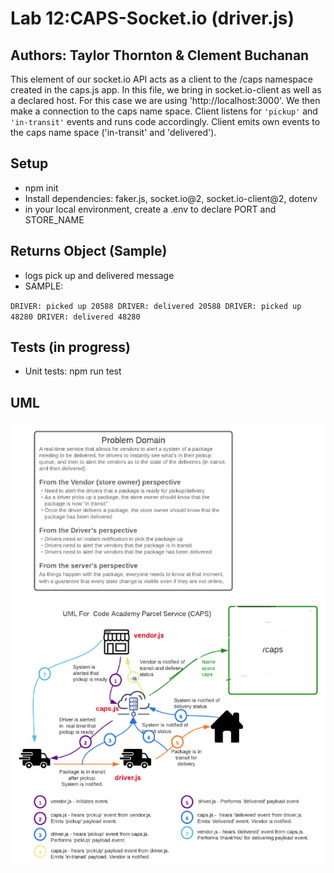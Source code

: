 # Lab 12:CAPS-Socket.io (driver.js)
## Authors: Taylor Thornton & Clement Buchanan

This element of our socket.io API acts as a client to the /caps namespace created in the caps.js app.  In this file, we bring in socket.io-client as well as a declared host.  For this case we are using 'http://localhost:3000'.  We then make a connection to the caps name space. Client listens for `'pickup'` and `'in-transit'` events and runs code accordingly.  Client emits own events to the caps name space ('in-transit' and 'delivered'). 

## Setup
- npm init
- Install dependencies: faker.js, socket.io@2, socket.io-client@2, dotenv
- in your local environment, create a .env to declare PORT and STORE_NAME

## Returns Object (Sample)
- logs pick up and delivered message
- SAMPLE:

`DRIVER: picked up 20588
DRIVER: delivered 20588
DRIVER: picked up 48280
DRIVER: delivered 48280`


## Tests (in progress)
- Unit tests: npm run test

## UML
![UML](CAPS_socketUML.png)
